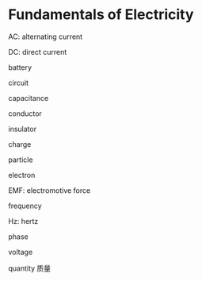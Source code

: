 # Fundamentals of Electricity

AC: alternating current

DC: direct current

battery

circuit

capacitance

conductor

insulator

charge

particle

electron

EMF: electromotive force

frequency

Hz: hertz

phase

voltage

quantity 质量

